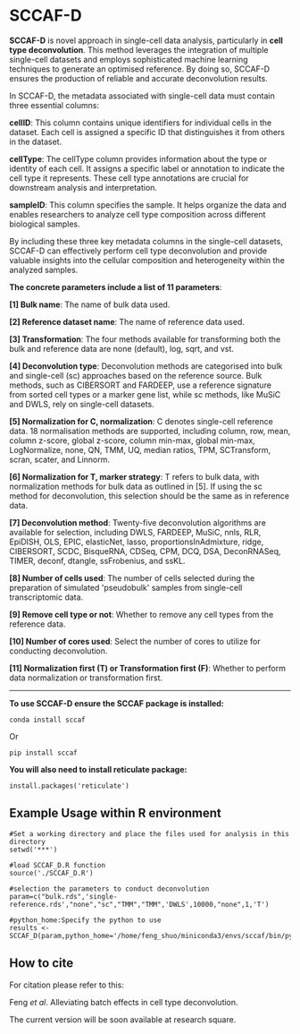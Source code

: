 SCCAF-D
=====

**SCCAF-D** is novel approach in single-cell data analysis, particularly in **cell type deconvolution**. This method leverages the integration of multiple single-cell datasets and employs sophisticated machine learning techniques to generate an optimised reference. By doing so, SCCAF-D ensures the production of reliable and accurate deconvolution results.

In SCCAF-D, the metadata associated with single-cell data must contain three essential columns:

**cellID**: This column contains unique identifiers for individual cells in the dataset. Each cell is assigned a specific ID that distinguishes it from others in the dataset.

**cellType**: The cellType column provides information about the type or identity of each cell. It assigns a specific label or annotation to indicate the cell type it represents. These cell type annotations are crucial for downstream analysis and interpretation.

**sampleID**: This column specifies the sample. It helps organize the data and enables researchers to analyze cell type composition across different biological samples.

By including these three key metadata columns in the single-cell datasets, SCCAF-D can effectively perform cell type deconvolution and provide valuable insights into the cellular composition and heterogeneity within the analyzed samples.

**The concrete parameters include a list of 11 parameters**:

**[1] Bulk name**: The name of bulk data used.

**[2] Reference dataset name**: The name of reference data used.

**[3] Transformation**: The four methods available for transforming both the bulk and reference data are none (default), log, sqrt, and vst.

**[4] Deconvolution type**: Deconvolution methods are categorised into bulk and single-cell (sc) approaches based on the reference source. Bulk methods, such as CIBERSORT and FARDEEP, use a reference signature from sorted cell types or a marker gene list, while sc methods, like MuSiC and DWLS, rely on single-cell datasets.

**[5] Normalization for C, normalization**: C denotes single-cell reference data. 18 normalisation methods are supported, including column, row, mean, column z-score, global z-score, column min-max, global min-max, LogNormalize, none, QN, TMM, UQ, median ratios, TPM, SCTransform, scran, scater, and Linnorm.

**[6] Normalization for T, marker strategy**: T refers to bulk data, with normalization methods for bulk data as outlined in [5]. If using the sc method for deconvolution, this selection should be the same as in reference data.

**[7] Deconvolution method**: Twenty-five deconvolution algorithms are available for selection, including DWLS, FARDEEP, MuSiC, nnls, RLR, EpiDISH, OLS, EPIC, elasticNet, lasso, proportionsInAdmixture, ridge, CIBERSORT, SCDC, BisqueRNA, CDSeq, CPM, DCQ, DSA, DeconRNASeq, TIMER, deconf, dtangle, ssFrobenius, and ssKL.

**[8] Number of cells used**: The number of cells selected during the preparation of simulated 'pseudobulk' samples from single-cell transcriptomic data.

**[9] Remove cell type or not**: Whether to remove any cell types from the reference data.

**[10] Number of cores used**: Select the number of cores to utilize for conducting deconvolution.

**[11] Normalization first (T) or Transformation first (F)**: Whether to perform data normalization or transformation first.


----

**To use SCCAF-D ensure the SCCAF package is installed:**
```
conda install sccaf
```
Or

```
pip install sccaf
```

**You will also need to install reticulate package:**
```
install.packages('reticulate')
```
Example
Usage within R environment
--
```
#Set a working directory and place the files used for analysis in this directory
setwd('***')

#load SCCAF_D.R function
source('./SCCAF_D.R')

#selection the parameters to conduct deconvolution
param=c("bulk.rds",'single-reference.rds',"none","sc","TMM","TMM",'DWLS',10000,"none",1,'T')

#python_home:Specify the python to use
results <- SCCAF_D(param,python_home='/home/feng_shuo/miniconda3/envs/sccaf/bin/python')
```

How to cite
-----
For citation please refer to this:

Feng *et al*. Alleviating batch effects in cell type deconvolution.

The current version will be soon available at research square.



